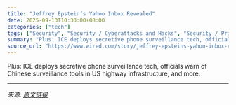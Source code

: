 ```yaml
---
title: "Jeffrey Epstein’s Yahoo Inbox Revealed"
date: 2025-09-13T10:30:00+08:00
categories: ["tech"]
tags: ["Security", "Security / Cyberattacks and Hacks", "Security / Privacy", "Security / Security News", "security roundup", "cybersecurity", "security", "hacking", "privacy", "Department of Homeland Security", "China", "vulnerabilities", "JavaScript", "Security Roundup"]
summary: "Plus: ICE deploys secretive phone surveillance tech, officials warn of Chinese surveillance tools in US highway infrastructure, and more."
source_url: "https://www.wired.com/story/jeffrey-epsteins-yahoo-inbox-revealed/"
---
```


Plus: ICE deploys secretive phone surveillance tech, officials warn of Chinese surveillance tools in US highway infrastructure, and more.

---

*来源: [原文链接](https://www.wired.com/story/jeffrey-epsteins-yahoo-inbox-revealed/)*
